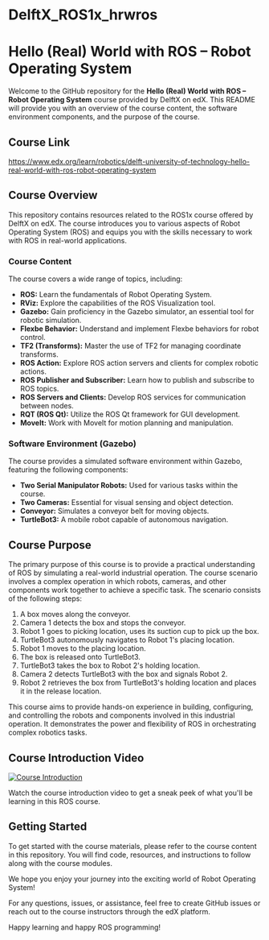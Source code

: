 # DelftX_ROS1x_hrwros
# Hello (Real) World with ROS – Robot Operating System

Welcome to the GitHub repository for the **Hello (Real) World with ROS – Robot Operating System** course provided by DelftX on edX. This README will provide you with an overview of the course content, the software environment components, and the purpose of the course.

## Course Link

https://www.edx.org/learn/robotics/delft-university-of-technology-hello-real-world-with-ros-robot-operating-system

## Course Overview

This repository contains resources related to the ROS1x course offered by DelftX on edX. The course introduces you to various aspects of Robot Operating System (ROS) and equips you with the skills necessary to work with ROS in real-world applications.

### Course Content

The course covers a wide range of topics, including:

- **ROS:** Learn the fundamentals of Robot Operating System.
- **RViz:** Explore the capabilities of the ROS Visualization tool.
- **Gazebo:** Gain proficiency in the Gazebo simulator, an essential tool for robotic simulation.
- **Flexbe Behavior:** Understand and implement Flexbe behaviors for robot control.
- **TF2 (Transforms):** Master the use of TF2 for managing coordinate transforms.
- **ROS Action:** Explore ROS action servers and clients for complex robotic actions.
- **ROS Publisher and Subscriber:** Learn how to publish and subscribe to ROS topics.
- **ROS Servers and Clients:** Develop ROS services for communication between nodes.
- **RQT (ROS Qt):** Utilize the ROS Qt framework for GUI development.
- **MoveIt:** Work with MoveIt for motion planning and manipulation.

### Software Environment (Gazebo)

The course provides a simulated software environment within Gazebo, featuring the following components:

- **Two Serial Manipulator Robots:** Used for various tasks within the course.
- **Two Cameras:** Essential for visual sensing and object detection.
- **Conveyor:** Simulates a conveyor belt for moving objects.
- **TurtleBot3:** A mobile robot capable of autonomous navigation.

## Course Purpose

The primary purpose of this course is to provide a practical understanding of ROS by simulating a real-world industrial operation. The course scenario involves a complex operation in which robots, cameras, and other components work together to achieve a specific task. The scenario consists of the following steps:

1. A box moves along the conveyor.
2. Camera 1 detects the box and stops the conveyor.
3. Robot 1 goes to picking location, uses its suction cup to pick up the box.
4. TurtleBot3 autonomously navigates to Robot 1's placing location.
5. Robot 1 moves to the placing location.
6. The box is released onto TurtleBot3.
7. TurtleBot3 takes the box to Robot 2's holding location.
8. Camera 2 detects TurtleBot3 with the box and signals Robot 2.
9. Robot 2 retrieves the box from TurtleBot3's holding location and places it in the release location.

This course aims to provide hands-on experience in building, configuring, and controlling the robots and components involved in this industrial operation. It demonstrates the power and flexibility of ROS in orchestrating complex robotics tasks.
## Course Introduction Video

[![Course Introduction](https://img.youtube.com/vi/n485FJn0iek/0.jpg)](https://www.youtube.com/watch?v=n485FJn0iek)

Watch the course introduction video to get a sneak peek of what you'll be learning in this ROS course.

## Getting Started

To get started with the course materials, please refer to the course content in this repository. You will find code, resources, and instructions to follow along with the course modules.

We hope you enjoy your journey into the exciting world of Robot Operating System!

For any questions, issues, or assistance, feel free to create GitHub issues or reach out to the course instructors through the edX platform.

Happy learning and happy ROS programming!
